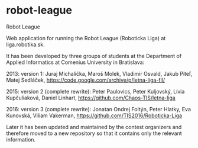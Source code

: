 # robot-league
Robot League

Web application for running the Robot League (Roboticka Liga) at liga.robotika.sk.

It has been developed by three groups of students at the Department of Applied Informatics at Comenius University in Bratislava:

2013: version 1: Juraj Michalička, Maroš Molek, Vladimír Osvald, Jakub Piteľ, Matej Sedláček, https://code.google.com/archive/p/letna-liga-fll/

2015: version 2 (complete rewrite): Peter Paulovics, Peter Kuljovský, Lívia Kupčuliaková, Daniel Linhart, https://github.com/Chaos-TIS/letna-liga

2016: version 3 (complete rewrite): Jonatan Ondrej Foltýn, Peter Hlatky, Eva Kunovská, Viliam Vakerman, https://github.com/TIS2016/Roboticka-Liga

Later it has been updated and maintained by the contest organizers and therefore moved to a new repository so that it contains only the relevant information.


